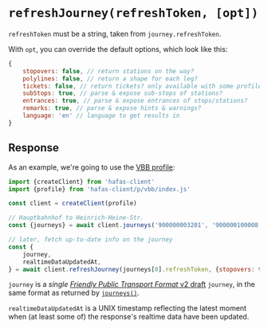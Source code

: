 # `refreshJourney(refreshToken, [opt])`

`refreshToken` must be a string, taken from `journey.refreshToken`.

With `opt`, you can override the default options, which look like this:

```js
{
	stopovers: false, // return stations on the way?
	polylines: false, // return a shape for each leg?
	tickets: false, // return tickets? only available with some profiles
	subStops: true, // parse & expose sub-stops of stations?
	entrances: true, // parse & expose entrances of stops/stations?
	remarks: true, // parse & expose hints & warnings?
	language: 'en' // language to get results in
}
```

## Response

As an example, we're going to use the [VBB profile](../p/vbb):

```js
import {createClient} from 'hafas-client'
import {profile} from 'hafas-client/p/vbb/index.js'

const client = createClient(profile)

// Hauptbahnhof to Heinrich-Heine-Str.
const {journeys} = await client.journeys('900000003201', '900000100008', {results: 1})

// later, fetch up-to-date info on the journey
const {
	journey,
	realtimeDataUpdatedAt,
} = await client.refreshJourney(journeys[0].refreshToken, {stopovers: true, remarks: true})
```

`journey` is a *single* [*Friendly Public Transport Format* v2 draft](https://github.com/public-transport/friendly-public-transport-format/blob/3bd36faa721e85d9f5ca58fb0f38cdbedb87bbca/spec/readme.md) `journey`, in the same format as returned by [`journeys()`](journeys.md).

`realtimeDataUpdatedAt` is a UNIX timestamp reflecting the latest moment when (at least some of) the response's realtime data have been updated.
